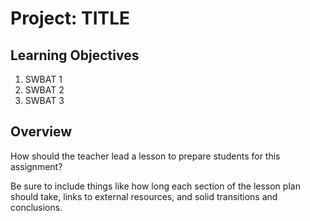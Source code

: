 # Project: TITLE

## Learning Objectives
1. SWBAT 1
2. SWBAT 2
3. SWBAT 3

## Overview
How should the teacher lead a lesson to prepare students for this assignment? 

Be sure to include things like how long each section of the lesson plan should take, links to external resources, and solid transitions and conclusions.